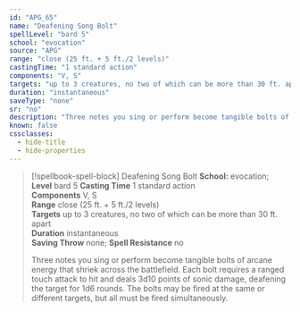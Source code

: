 ```yaml
---
id: "APG_65"
name: "Deafening Song Bolt"
spellLevel: "bard 5"
school: "evocation"
source: "APG"
range: "close (25 ft. + 5 ft./2 levels)"
castingTime: "1 standard action"
components: "V, S"
targets: "up to 3 creatures, no two of which can be more than 30 ft. apart"
duration: "instantaneous"
saveType: "none"
sr: "no"
description: "Three notes you sing or perform become tangible bolts of arcane energy that shriek across the battlefield. Each bolt requires a ranged touch attack to hit and deals 3d10 points of sonic damage, deafening the target for 1d6 rounds. The bolts may be fired at the same or different targets, but all must be fired simultaneously."
known: false
cssclasses:
  - hide-title
  - hide-properties
---
```


> [!spellbook-spell-block] Deafening Song Bolt
> **School:** evocation; **Level** bard 5
> **Casting Time** 1 standard action  
> **Components** V, S  
> **Range** close (25 ft. + 5 ft./2 levels)  
> **Targets** up to 3 creatures, no two of which can be more than 30 ft. apart  
> **Duration** instantaneous  
> **Saving Throw** none; **Spell Resistance** no
> 
> Three notes you sing or perform become tangible bolts of arcane energy that shriek across the battlefield. Each bolt requires a ranged touch attack to hit and deals 3d10 points of sonic damage, deafening the target for 1d6 rounds. The bolts may be fired at the same or different targets, but all must be fired simultaneously.